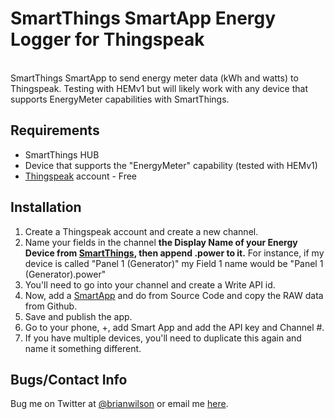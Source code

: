 SmartThings SmartApp Energy Logger for Thingspeak
=======
<br>
SmartThings SmartApp to send energy meter data (kWh and watts) to
Thingspeak.  Testing with HEMv1 but will likely work with any
device that supports EnergyMeter capabilities with SmartThings.

Requirements
------------
- SmartThings HUB
- Device that supports the "EnergyMeter" capability (tested with HEMv1)
- [Thingspeak](http://www.thingspeak.com) account - Free

Installation
--------------------
1. Create a Thingspeak account and create a new channel.
2. Name your fields in the channel <b>the Display Name of your Energy Device
from [SmartThings](https://graph.api.smartthings.com/device/list), then append
.power to it.</b> For instance, if my device is called "Panel 1 (Generator)" my
Field 1 name would be "Panel 1 (Generator).power"
3. You'll need to go into your channel and create a Write API id.
5. Now, add a [SmartApp](https://graph.api.smartthings.com/ide/apps) and do
from Source Code and copy the RAW data from Github.
6. Save and publish the app. 
7. Go to your phone, +, add Smart App and add the API key and Channel #.
8. If you have multiple devices, you'll need to duplicate this again and name
it something different. 

Bugs/Contact Info
-----------------
Bug me on Twitter at [@brianwilson](http://twitter.com/brianwilson) or email me [here](http://cronological.com/comment.php?ref=bubba).


